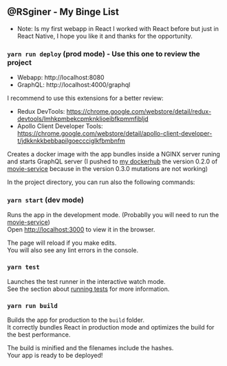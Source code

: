 ## @RSginer - My Binge List

- Note: Is my first webapp in React I worked with React before but just in React Native, I hope you like it and thanks for the opportunity.

### `yarn run deploy` (prod mode) - Use this one to review the project

- Webapp: http://localhost:8080
- GraphQL: http://localhost:4000/graphql

I recommend to use this extensions for a better review:
  - Redux DevTools: https://chrome.google.com/webstore/detail/redux-devtools/lmhkpmbekcpmknklioeibfkpmmfibljd
  - Apollo Client Developer Tools: https://chrome.google.com/webstore/detail/apollo-client-developer-t/jdkknkkbebbapilgoeccciglkfbmbnfm

Creates a docker image with the app bundles inside a NGINX server runing and starts GraphQL server (I pushed to [my dockerhub](https://cloud.docker.com/u/rsginer/repository/docker/rsginer/codingventures-movie-service) the version 0.2.0 of [movie-service](https://github.com/keremk/movie-service) because in the version 0.3.0 mutations are not working)

In the project directory, you can run also the following commands:

### `yarn start` (dev mode)

Runs the app in the development mode. (Probablly you will need to run the [movie-service](https://cloud.docker.com/u/rsginer/repository/docker/rsginer/codingventures-movie-service))<br>
Open [http://localhost:3000](http://localhost:3000) to view it in the browser.

The page will reload if you make edits.<br>
You will also see any lint errors in the console.

### `yarn test`

Launches the test runner in the interactive watch mode.<br>
See the section about [running tests](https://facebook.github.io/create-react-app/docs/running-tests) for more information.

### `yarn run build`

Builds the app for production to the `build` folder.<br>
It correctly bundles React in production mode and optimizes the build for the best performance.

The build is minified and the filenames include the hashes.<br>
Your app is ready to be deployed!
